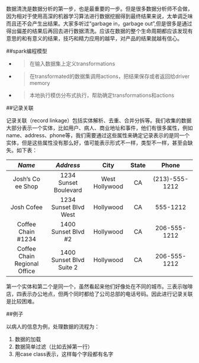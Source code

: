 数据清洗是数据分析的第一步，也是最重要的一步。但是很多数据分析师不会做，因为相对于使用高深的机器学习算法进行数据挖掘得到最终结果来说，太单调乏味而且还不会产生出结果。大家多听过“garbage in，garbage out”,但是很多是通过得出偏差的结果后再回去进行数据清洗。应该在数据的整个生命周期都应该发现有意思的和有意义的结果，技巧和精力应用的越早，对产品的结果就越有信心。

##spark编程模型

* > 在输入数据集上定义transformations
* > 在transformated的数据集调用actions，把结果保存或者返回给driver memory
* > 本地执行模仿分布式执行，帮助确定transformations和actions

##记录关联

记录关联（record linkage）包括实体解析、去重、合并分拆等。我们收集的数据大部分表示一个实体，比如用户、病人、商业地址和事件，他们有很多属性，例如name、address、phone等，我们需要通过这些属性来确定记录表示的是同一个实体，但是这些属性没有那么好，值可能表示形式不一样，类型不一样，甚至会缺失。如下表：

| *Name*	| *Address* | City | State | Phone|
| :-------------: |:-------------------:| :-----:| :-----:| :-----:|
|Josh’s Co ee Shop|1234 Sunset Boulevard |West Hollywood|CA|(213)-555-1212
|Josh Cofee|1234 Sunset Blvd West |Hollywood|CA|555-1212||Coffee Chain #1234|1400 Sunset Blvd #2|Hollywood|CA|206-555-1212|
|Coffee Chain Regional Office| 1400 Sunset Blvd Suite 2|Hollywood|CA|206-555-1212|

第一个实体和第二个是同一个，虽然看起来他们好像处在不同的城市。三表示咖啡店，四表示办公地点，但两个同时都给了公司总部的电话号码。因此进行记录关联是比较困难。

##例子

以病人的信息为例，处理数据的流程为：

1. 数据的加载
2. 数据简单过滤（比如去掉第一行）
3. 用case class表示，这样每个字段都有名字
